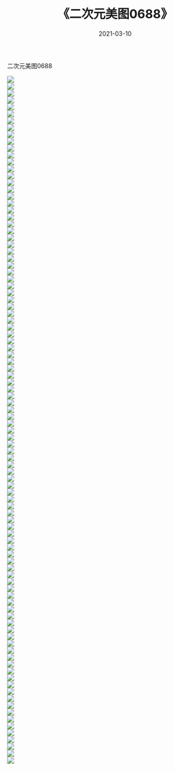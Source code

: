 ﻿---
layout: post
title:  《二次元美图0688》
date:   2021-03-10
img: http://imgx.orgx.ga/二次元/2021/二次元美图0688/000.jpg
categories: [美女, 清纯, 唯美]
---

二次元美图0688

 ![](http://imgx.orgx.ga/二次元/2021/二次元美图0688/001.png) <br>![](http://imgx.orgx.ga/二次元/2021/二次元美图0688/002.png) <br>![](http://imgx.orgx.ga/二次元/2021/二次元美图0688/003.png) <br>![](http://imgx.orgx.ga/二次元/2021/二次元美图0688/004.png) <br>![](http://imgx.orgx.ga/二次元/2021/二次元美图0688/005.png) <br>![](http://imgx.orgx.ga/二次元/2021/二次元美图0688/006.png) <br>![](http://imgx.orgx.ga/二次元/2021/二次元美图0688/007.png) <br>![](http://imgx.orgx.ga/二次元/2021/二次元美图0688/008.png) <br>![](http://imgx.orgx.ga/二次元/2021/二次元美图0688/009.png) <br>![](http://imgx.orgx.ga/二次元/2021/二次元美图0688/010.png) <br>![](http://imgx.orgx.ga/二次元/2021/二次元美图0688/011.png) <br>![](http://imgx.orgx.ga/二次元/2021/二次元美图0688/012.png) <br>![](http://imgx.orgx.ga/二次元/2021/二次元美图0688/013.png) <br>![](http://imgx.orgx.ga/二次元/2021/二次元美图0688/014.png) <br>![](http://imgx.orgx.ga/二次元/2021/二次元美图0688/015.png) <br>![](http://imgx.orgx.ga/二次元/2021/二次元美图0688/016.png) <br>![](http://imgx.orgx.ga/二次元/2021/二次元美图0688/017.png) <br>![](http://imgx.orgx.ga/二次元/2021/二次元美图0688/018.png) <br>![](http://imgx.orgx.ga/二次元/2021/二次元美图0688/019.png) <br>![](http://imgx.orgx.ga/二次元/2021/二次元美图0688/020.png) <br>![](http://imgx.orgx.ga/二次元/2021/二次元美图0688/021.png) <br>![](http://imgx.orgx.ga/二次元/2021/二次元美图0688/022.png) <br>![](http://imgx.orgx.ga/二次元/2021/二次元美图0688/023.png) <br>![](http://imgx.orgx.ga/二次元/2021/二次元美图0688/024.png) <br>![](http://imgx.orgx.ga/二次元/2021/二次元美图0688/025.png) <br>![](http://imgx.orgx.ga/二次元/2021/二次元美图0688/026.png) <br>![](http://imgx.orgx.ga/二次元/2021/二次元美图0688/027.png) <br>![](http://imgx.orgx.ga/二次元/2021/二次元美图0688/028.png) <br>![](http://imgx.orgx.ga/二次元/2021/二次元美图0688/029.png) <br>![](http://imgx.orgx.ga/二次元/2021/二次元美图0688/030.png) <br>![](http://imgx.orgx.ga/二次元/2021/二次元美图0688/031.png) <br>![](http://imgx.orgx.ga/二次元/2021/二次元美图0688/032.png) <br>![](http://imgx.orgx.ga/二次元/2021/二次元美图0688/033.png) <br>![](http://imgx.orgx.ga/二次元/2021/二次元美图0688/034.png) <br>![](http://imgx.orgx.ga/二次元/2021/二次元美图0688/035.png) <br>![](http://imgx.orgx.ga/二次元/2021/二次元美图0688/036.png) <br>![](http://imgx.orgx.ga/二次元/2021/二次元美图0688/037.png) <br>![](http://imgx.orgx.ga/二次元/2021/二次元美图0688/038.png) <br>![](http://imgx.orgx.ga/二次元/2021/二次元美图0688/039.png) <br>![](http://imgx.orgx.ga/二次元/2021/二次元美图0688/040.png) <br>![](http://imgx.orgx.ga/二次元/2021/二次元美图0688/041.png) <br>![](http://imgx.orgx.ga/二次元/2021/二次元美图0688/042.png) <br>![](http://imgx.orgx.ga/二次元/2021/二次元美图0688/043.png) <br>![](http://imgx.orgx.ga/二次元/2021/二次元美图0688/044.png) <br>![](http://imgx.orgx.ga/二次元/2021/二次元美图0688/045.png) <br>![](http://imgx.orgx.ga/二次元/2021/二次元美图0688/046.png) <br>![](http://imgx.orgx.ga/二次元/2021/二次元美图0688/047.png) <br>![](http://imgx.orgx.ga/二次元/2021/二次元美图0688/048.png) <br>![](http://imgx.orgx.ga/二次元/2021/二次元美图0688/049.png) <br>![](http://imgx.orgx.ga/二次元/2021/二次元美图0688/050.png) <br>![](http://imgx.orgx.ga/二次元/2021/二次元美图0688/051.png) <br>![](http://imgx.orgx.ga/二次元/2021/二次元美图0688/052.png) <br>![](http://imgx.orgx.ga/二次元/2021/二次元美图0688/053.png) <br>![](http://imgx.orgx.ga/二次元/2021/二次元美图0688/054.png) <br>![](http://imgx.orgx.ga/二次元/2021/二次元美图0688/055.png) <br>![](http://imgx.orgx.ga/二次元/2021/二次元美图0688/056.png) <br>![](http://imgx.orgx.ga/二次元/2021/二次元美图0688/057.png) <br>![](http://imgx.orgx.ga/二次元/2021/二次元美图0688/058.png) <br>![](http://imgx.orgx.ga/二次元/2021/二次元美图0688/059.png) <br>![](http://imgx.orgx.ga/二次元/2021/二次元美图0688/060.png) <br>![](http://imgx.orgx.ga/二次元/2021/二次元美图0688/061.png) <br>![](http://imgx.orgx.ga/二次元/2021/二次元美图0688/062.png) <br>![](http://imgx.orgx.ga/二次元/2021/二次元美图0688/063.png) <br>![](http://imgx.orgx.ga/二次元/2021/二次元美图0688/064.png) <br>![](http://imgx.orgx.ga/二次元/2021/二次元美图0688/065.png) <br>![](http://imgx.orgx.ga/二次元/2021/二次元美图0688/066.png) <br>![](http://imgx.orgx.ga/二次元/2021/二次元美图0688/067.png) <br>![](http://imgx.orgx.ga/二次元/2021/二次元美图0688/068.png) <br>![](http://imgx.orgx.ga/二次元/2021/二次元美图0688/069.png) <br>![](http://imgx.orgx.ga/二次元/2021/二次元美图0688/070.png) <br>![](http://imgx.orgx.ga/二次元/2021/二次元美图0688/071.png) <br>![](http://imgx.orgx.ga/二次元/2021/二次元美图0688/072.png) <br>![](http://imgx.orgx.ga/二次元/2021/二次元美图0688/073.png) <br>![](http://imgx.orgx.ga/二次元/2021/二次元美图0688/074.png) <br>![](http://imgx.orgx.ga/二次元/2021/二次元美图0688/075.png) <br>![](http://imgx.orgx.ga/二次元/2021/二次元美图0688/076.png) <br>![](http://imgx.orgx.ga/二次元/2021/二次元美图0688/077.png) <br>![](http://imgx.orgx.ga/二次元/2021/二次元美图0688/078.png) <br>![](http://imgx.orgx.ga/二次元/2021/二次元美图0688/079.png) <br>![](http://imgx.orgx.ga/二次元/2021/二次元美图0688/080.png) <br>![](http://imgx.orgx.ga/二次元/2021/二次元美图0688/081.png) <br>![](http://imgx.orgx.ga/二次元/2021/二次元美图0688/082.png) <br>![](http://imgx.orgx.ga/二次元/2021/二次元美图0688/083.png) <br>![](http://imgx.orgx.ga/二次元/2021/二次元美图0688/084.png) <br>![](http://imgx.orgx.ga/二次元/2021/二次元美图0688/085.png) <br>![](http://imgx.orgx.ga/二次元/2021/二次元美图0688/086.png) <br>![](http://imgx.orgx.ga/二次元/2021/二次元美图0688/087.png) <br>![](http://imgx.orgx.ga/二次元/2021/二次元美图0688/088.png) <br>![](http://imgx.orgx.ga/二次元/2021/二次元美图0688/089.png) <br>![](http://imgx.orgx.ga/二次元/2021/二次元美图0688/090.png) <br>![](http://imgx.orgx.ga/二次元/2021/二次元美图0688/091.png) <br>![](http://imgx.orgx.ga/二次元/2021/二次元美图0688/092.png) <br>![](http://imgx.orgx.ga/二次元/2021/二次元美图0688/093.png) <br>![](http://imgx.orgx.ga/二次元/2021/二次元美图0688/094.png) <br>![](http://imgx.orgx.ga/二次元/2021/二次元美图0688/095.png) <br>![](http://imgx.orgx.ga/二次元/2021/二次元美图0688/096.png) <br>![](http://imgx.orgx.ga/二次元/2021/二次元美图0688/097.png) <br>![](http://imgx.orgx.ga/二次元/2021/二次元美图0688/098.png) <br>![](http://imgx.orgx.ga/二次元/2021/二次元美图0688/099.png) <br>![](http://imgx.orgx.ga/二次元/2021/二次元美图0688/100.png) <br>